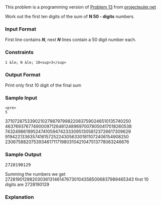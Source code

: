 This problem is a programming version of <a href="https://projecteuler.net/problem=13">Problem 13</a> from <a href="https://projecteuler.net/">projecteuler.net</a>

Work out the first ten digits of the sum of <b>N 50 - digits</b> numbers.

### Input Format
First line contains <b><i>N</i></b>, next <b><i>N</i></b> lines contain a 50 digit number each.
### Constraints
    1 &le; N &le; 10<sup>3</sup>
### Output Format
Print only first 10 digit of the final sum 

### Sample Input
    <pre>
    5
37107287533902102798797998220837590246510135740250
46376937677490009712648124896970078050417018260538
74324986199524741059474233309513058123726617309629
91942213363574161572522430563301811072406154908250
23067588207539346171171980310421047513778063246676
</pre>

### Sample Output
<pre>
2728190129
</pre>
Summing the numbers we get 272819012982030361314614767301043585006837989465343 first 10 digits are 2728190129
### Explanation